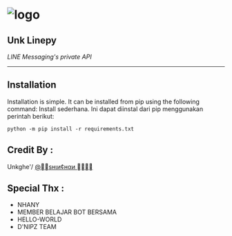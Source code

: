# ![logo](080601_213535.png)
## Unk Linepy

*LINE Messaging's private API*

----

## Installation
Installation is simple. It can be installed from pip using the following command:
Install sederhana. Ini dapat diinstal dari pip menggunakan perintah berikut:

```python -m pip install -r requirements.txt```

## Credit By :
Unkghe'/ [@􀨁􀄬ѕнιи¢нαи 􏿿􀜅􀅔􏿿](line.me/ti/p/~unk87)

##  Special Thx : 
- NHANY
- MEMBER BELAJAR BOT BERSAMA
- HELLO-WORLD
- D'NIPZ TEAM
